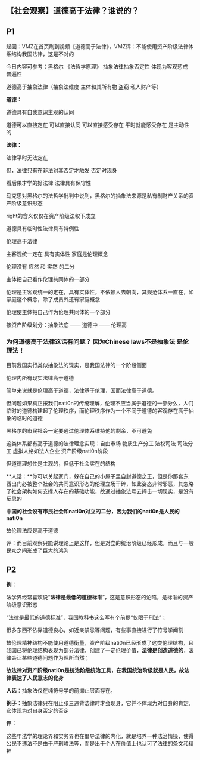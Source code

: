 ## 【社会观察】道德高于法律？谁说的？

 

## P1



起因：VMZ在首页刷到视频《道德高于法律》，VMZ评：不能使用资产阶级法律体系结构我国法律，这是不对的 

今日内容可参考：黑格尔   《法哲学原理》 抽象法律抽象否定性 体现为客观惩戒 普遍性



道德高于抽象法律（抽象法维度 主体和其所有物  盗窃 私人财产等）



**道德：** 

道德具有自我意识主观的认同 

道德可以直接定在    可以直接认同   可以直接感受存在 平时就能感受存在 是主动性的



**法律：** 

法律平时无法定在   

但，法律只有在非法对其否定才触发  否定时现身

看后果才学的好法律 法律具有保守性

 

马克思对黑格尔的法哲学批判中说到，黑格尔的抽象法来源是私有制财产关系的资产阶级意识形态

right的含义仅仅在资产阶级法权下成立

道德具有临时性法律具有特例性



伦理高于法律

主客观统一定在  具有实体性 家庭是伦理概念  

伦理没有 应然 和 实然 的二分  

主体把自己看作伦理共同体的一部分



伦理是主客观统一的定在，具有实体性，不依赖人去朝向，其规范体系一直在，如家庭这个概念，除了成员外还有家庭概念

伦理使主体把自己作为伦理共同体的一个部分



按资产阶级划分：抽象法底 —— 道德中 —— 伦理高



### **为何道德高于法律这话有问题？ 因为Chinese laws不是抽象法 是伦理法**！

目前我国实行类似抽象法的现实，是我国法律的一个阶段侧面

伦理内所有现实法律高于道德  

简单来说就是伦理高于道德，法律基于伦理，因而法律高于道德。

但问题如果真正按我们nati0n的传统理解，伦理不应当属于道德的一部分么，人们临时的道德构建起了伦理秩序，而伦理秩序作为一个不同于道德的客观存在高于抽象的临时的道德



黑格尔的市民社会一定要通过伦理体系维持他的剩余，不可避免

这类体系都有高于道德的法律理念实现：自由市场 物质生产分工  法权司法 司法分工  虚拟人格如法人企业  资产阶级nati0n阶段   



但道德理想性是主观的，但低于社会实在的结构

**人话：**你可以关起家门，躲在自己的小屋子里自封道德之王，但是你那套东西出门必被整个社会的共同意识形态的伦理立场干碎，如此姿态非常邪恶，其忽略了社会架构如何支撑人存在的基础功能，故通过抽象法号去抨击一切现实，是没有反思的



**中国的社会没有市民社会和nati0n对立的二分，因为我们的nati0n是人民的nati0n**

故伦理法应是高于道德

评：而目前观察只能说理论上是这样，但是对立的统治阶级已经形成，而且与一般民众之间形成了巨大的鸿沟



## P2

**例：**



法学界经常喜欢说“**法律是最低的道德标准**”，这是意识形态的沦陷，是标准的资产阶级意识形态

“法律是最低的道德标准”，我国教科书这么写有个前提“仅限于刑法”；

很多东西不依靠道德良心，如近亲禁忌等问题，有些事直接进行了符号学阉割

故伦理精神结构不能使用道德衡量，资产阶级nati0n已经形成了这类伦理结构，且我国已将伦理结构表现为部分法律，创建了一定伦理价值，**法律是创造道德的**，法律会让某些道德问题作为理所当然；



**故法律对资产阶级nati0n是统治阶级统治工具，在我国统治阶级就是人民，故法律表达了人民意志的化身**



**人话**：抽象法仅在纯符号学的前抑止层面存在。

**例子**：抽象法律只在阻止张三违背法律时才会现身，它并不体现为对自身的肯定，它体现为对自身否定的否定

 

**评：**

这些年法学的理论界和实务界也在倡导法律的内化，就是培养一种法治情操，使得公民不违法不是由于严刑峻法等，而是出于个人在价值上也认可了法律的条文和精神